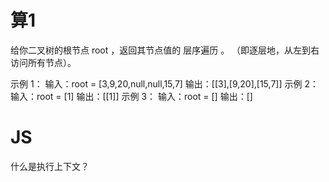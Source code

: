 # 算1
给你二叉树的根节点 root ，返回其节点值的 层序遍历 。 （即逐层地，从左到右访问所有节点）。

示例 1：
输入：root = [3,9,20,null,null,15,7]
输出：[[3],[9,20],[15,7]]
示例 2：
输入：root = [1]
输出：[[1]]
示例 3：
输入：root = []
输出：[]

# JS
什么是执行上下文？